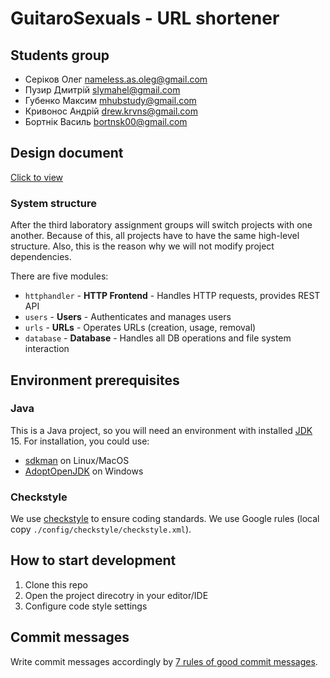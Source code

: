 # GuitaroSexuals - URL shortener 

## Students group

- Серіков Олег [nameless.as.oleg@gmail.com](mailto:nameless.as.oleg@gmail.com)
- Пузир Дмитрій [slymahel@gmail.com](mailto:slymahel@gmail.com)
- Губенко Максим [mhubstudy@gmail.com](mailto:mhubstudy@gmail.com)
- Кривонос Андрій [drew.krvns@gmail.com](mailto:drew.krvns@gmail.com)
- Бортнік Василь [bortnsk00@gmail.com](mailto:bortnsk00@gmail.com)

## Design document

[Click to view](https://docs.google.com/document/d/1K0a43_MgFRw3c40RHeyPpuDqQIkwXy3h1ZxDGZjQp1o/edit?usp=sharing)

### System structure

After the third laboratory assignment groups will switch projects with one another. Because of this,
all projects have to have the same high-level structure. Also, this is the reason why we will not
modify project dependencies.

There are five modules:
- `httphandler` - **HTTP Frontend** - Handles HTTP requests, provides REST API
- `users` - **Users** - Authenticates and manages users
- `urls` - **URLs** - Operates URLs (creation, usage, removal)
- `database` - **Database** - Handles all DB operations and file system interaction

## Environment prerequisites

### Java
This is a Java project, so you will need an environment with installed [JDK] 15. For installation, 
you could use:
- [sdkman] on Linux/MacOS 
- [AdoptOpenJDK] on Windows

### Checkstyle
We use [checkstyle] to ensure coding standards. We use Google rules (local copy `./config/checkstyle/checkstyle.xml`).

## How to start development

1. Clone this repo
2. Open the project direcotry in your editor/IDE
3. Configure code style settings

## Commit messages

Write commit messages accordingly by [7 rules of good commit messages].
  
[JDK]: https://en.wikipedia.org/wiki/Java_Development_Kit
[sdkman]: https://sdkman.io/
[AdoptOpenJDK]: https://adoptopenjdk.net/
[7 rules of good commit messages]: https://chris.beams.io/posts/git-commit/#seven-rules
[checkstyle]: https://checkstyle.org/
